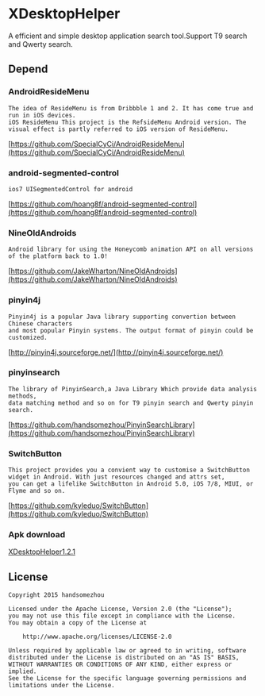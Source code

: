 # XDesktopHelper
A efficient and simple desktop application search tool.Support T9 search and Qwerty search.

Depend
---------------
### AndroidResideMenu
    The idea of ResideMenu is from Dribbble 1 and 2. It has come true and run in iOS devices.
	iOS ResideMenu This project is the RefsideMenu Android version. The visual effect is partly referred to iOS version of ResideMenu.
[https://github.com/SpecialCyCi/AndroidResideMenu](https://github.com/SpecialCyCi/AndroidResideMenu)

### android-segmented-control
	ios7 UISegmentedControl for android
[https://github.com/hoang8f/android-segmented-control](https://github.com/hoang8f/android-segmented-control)

### NineOldAndroids
    Android library for using the Honeycomb animation API on all versions of the platform back to 1.0!
[https://github.com/JakeWharton/NineOldAndroids](https://github.com/JakeWharton/NineOldAndroids)

### pinyin4j 
	Pinyin4j is a popular Java library supporting convertion between Chinese characters 
	and most popular Pinyin systems. The output format of pinyin could be customized.
[http://pinyin4j.sourceforge.net/](http://pinyin4j.sourceforge.net/)

### pinyinsearch 
    The library of PinyinSearch,a Java Library Which provide data analysis methods,  
	data matching method and so on for T9 pinyin search and Qwerty pinyin search.
[https://github.com/handsomezhou/PinyinSearchLibrary](https://github.com/handsomezhou/PinyinSearchLibrary)

### SwitchButton
	This project provides you a convient way to customise a SwitchButton widget in Android. With just resources changed and attrs set, 
	you can get a lifelike SwitchButton in Android 5.0, iOS 7/8, MIUI, or Flyme and so on.
[https://github.com/kyleduo/SwitchButton](https://github.com/kyleduo/SwitchButton)

### Apk download
[XDesktopHelper1.2.1](https://github.com/handsomezhou/XDesktopHelper/blob/master/release/XDesktopHelper_1_2_1.apk?raw=true)

License 
---------------
	Copyright 2015 handsomezhou

	Licensed under the Apache License, Version 2.0 (the "License");
	you may not use this file except in compliance with the License.
	You may obtain a copy of the License at

		http://www.apache.org/licenses/LICENSE-2.0
		
	Unless required by applicable law or agreed to in writing, software
	distributed under the License is distributed on an "AS IS" BASIS,
	WITHOUT WARRANTIES OR CONDITIONS OF ANY KIND, either express or implied.
	See the License for the specific language governing permissions and
	limitations under the License.
